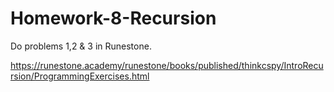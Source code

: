 # Homework-8-Recursion

Do problems 1,2 & 3 in Runestone.

https://runestone.academy/runestone/books/published/thinkcspy/IntroRecursion/ProgrammingExercises.html

